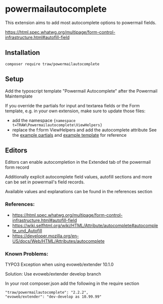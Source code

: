 # powermailautocomplete
This extension aims to add most autocomplete options to powermail fields.

https://html.spec.whatwg.org/multipage/form-control-infrastructure.html#autofill-field


## Installation
`composer require traw/powermailautocomplete`

## Setup
Add the typoscript template "Powermail Autocomplete" after the Powermail Maintemplate


If you override the partials for input and textarea fields or the Form template, e.g. in your own extension, make sure to update those files:
- add the namespace `{namespace t=TRAW\Powermailautocomplete\ViewHelpers}`
- replace the f:form ViewHelpers and add the autocomplete attribute
See the [example partials](https://github.com/thomasrawiel/powermailautocomplete/tree/main/Resources/Private/Partials/Form/Field) and [example template](https://github.com/thomasrawiel/powermailautocomplete/blob/main/Resources/Private/Templates/Form/Form.html) for reference


## Editors
Editors can enable autocompletion in the Extended tab of the powermail form record

Additionally explicit autocomplete field values, autofill sections and more can be set in powermail's field records.

Available values and explanations can be found in the references section

### References:
- https://html.spec.whatwg.org/multipage/form-control-infrastructure.html#autofill-field
- https://wiki.selfhtml.org/wiki/HTML/Attribute/autocomplete#autocomplete_und_Autofill
- https://developer.mozilla.org/en-US/docs/Web/HTML/Attributes/autocomplete


### Known Problems:
TYPO3 Exception when using evoweb/extender 10.1.0

Solution: Use evoweb/extender develop branch

In your root composer.json add the following in the require section
````
"traw/powermailautocomplete": "2.2.2",
"evoweb/extender": "dev-develop as 10.99.99"

